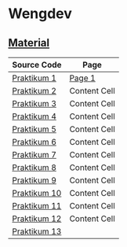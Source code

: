 # Wengdev
## [Material](https://cgi.csc.liv.ac.uk/~ullrich/COMP519/notes/)

|  Source Code  |  Page |
| ------------- | ------------- |
| [Praktikum 1](Praktikum/Praktikum%201)  |[Page 1]()  |
| [Praktikum 2](Praktikum/Praktikum%202)  | Content Cell  |
| [Praktikum 3](Praktikum/Praktikum%203)  | Content Cell  |
| [Praktikum 4](Praktikum/Praktikum%204)  | Content Cell  |
| [Praktikum 5](Praktikum/Praktikum%205) | Content Cell  |
| [Praktikum 6](Praktikum/Praktikum%206)  | Content Cell  |
| [Praktikum 7](Praktikum/Praktikum%207)  | Content Cell  |
| [Praktikum 8](Praktikum/Praktikum%208)  | Content Cell  |
| [Praktikum 9](Praktikum/Praktikum%209)  | Content Cell  |
| [Praktikum 10](Praktikum/Praktikum10)  | Content Cell  |
| [Praktikum 11](Praktikum/Praktikum11)  | Content Cell  |
| [Praktikum 12](Praktikum/Praktikum12)  | Content Cell  |
| [Praktikum 13](Praktikum/pratkikum13)  |  |